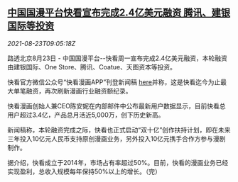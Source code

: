 <!--1629711062000-->
[中国国漫平台快看宣布完成2.4亿美元融资 腾讯、建银国际等投资](https://cn.reuters.com/article/kuaikan-financing-tencent-0823-idCNKBS2FO0PA)
------

<div><i>2021-08-23T09:05:18Z</i></div><p>路透北京8月23日 - 中国国漫平台--快看周一宣布完成2.4亿美元融资，本轮融资由建银国际、One Store、腾讯、Coatue、天图资本等投资。</p><p>快看官方微信公众号“快看漫画APP”刊登新闻稿 <a href="https://mp.weixin.qq.com/s/3RD4KNJCHaKJLJptOtHdMg">here</a>并称，这是快看迄今为止最大单笔融资，再次刷新漫画行业融资额纪录。</p><p>快看漫画创始人兼CEO陈安妮在内部邮件中公布最新用户数据显示，目前快看总用户超过3.4亿，产品总月活近5,000万，创下历史新高。</p><p>新闻稿称，本轮融资完成之际，快看也正式启动“双十亿”创作扶持计划，即在未来三年投入10亿元人民币支持原创漫画业务，另外投入10亿元携手合作方参与漫剧制作。</p><p>据介绍，快看成立于2014年，市场占有率超过50%。目前，快看的漫画业务已经实现盈利，总收入规模每年保持50%以上的增长。（完）</p>
